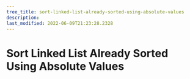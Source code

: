 ```yaml
---
tree_title: sort-linked-list-already-sorted-using-absolute-values
description: 
last_modified: 2022-06-09T21:23:28.2328
---
```


# Sort Linked List Already Sorted Using Absolute Values
